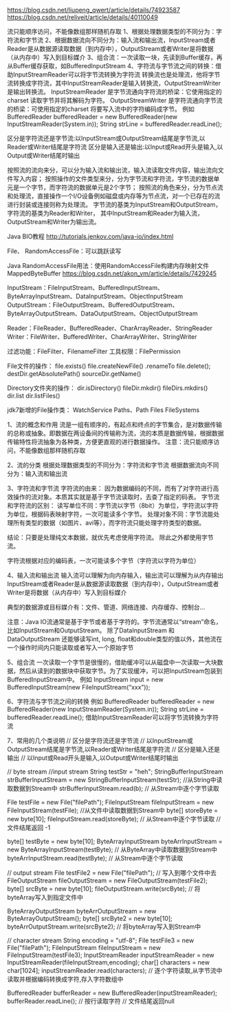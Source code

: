 
https://blog.csdn.net/liupeng_qwert/article/details/74923587
https://blog.csdn.net/reliveit/article/details/40110049


流只能顺序访问，不能像数组那样随机存取
1、根据处理数据类型的不同分为：字符流和字节流 
2、根据数据流向不同分为：输入流和输出流，InputStream或者Reader是从数据源读取数据（到内存中），OutputStream或者Writer是将数据（从内存中）写入到目标媒介
3、组合流：一次读取一块，先读到Buffer缓存，再从Buffer缓存获取，如BufferedInputStream
4、字符流与字节流之间的转换：借助InputStreamReader可以将字节流转换为字符流
转换流也是处理流，他将字节流转换成字符流，其中InputStreamReader是输入转换流，OutputStreamWriter是输出转换流。
InputStreamReader 是字节流通向字符流的桥梁：它使用指定的charset 读取字节并将其解码为字符。
OutputStreamWriter 是字符流通向字节流的桥梁：可使用指定的charset 将要写入流中的字符编码成字节。
例如 BufferedReader bufferedReader = new BufferedReader(new InputStreamReader(System.in)); 
String strLine = bufferedReader.readLine();


区分是字符流还是字节流:以InputStream或OutputStream结尾是字节流,以Reader或Writer结尾是字符流
区分是输入还是输出:以Input或Read开头是输入,以Output或Writer结尾时输出


按照流的流向来分，可以分为输入流和输出流，输入流读取文件内容，输出流向文件写入内容；
按照操作的文件类型来分，分为字节流和字符流，字节流的数据单元是一个字节，而字符流的数据单元是2个字节；
按照流的角色来分，分为节点流和处理流，直接操作一个I/O设备例如磁盘或内存等为节点流，对一个已存在的流进行封装或连接则称为处理流。
字节流的基类为InputStream和OutputStream，字符流的基类为Reader和Writer，
其中InputStream和Reader为输入流，OutputStream和Writer为输出流。



Java BIO教程
http://tutorials.jenkov.com/java-io/index.html



File、
RandomAccessFile：可以跳跃读写


Java RandomAccessFile用法：使用RandomAccessFile构建内存映射文件MappedByteBuffer
https://blog.csdn.net/akon_vm/article/details/7429245


InputStream：FileInputStream、BufferedInputStream、ByteArrayInputStream、DataInputStream、ObjectInputStream
OutputStream：FileOutputStream、BufferedOutputStream、ByteArrayOutputStream、DataOutputStream、ObjectOutputStream

Reader：FileReader、BufferedReader、CharArrayReader、StringReader
Writer：FileWriter、BufferedWriter、CharArrayWriter、StringWriter

过滤功能：FileFilter、FilenameFilter
工具权限：FilePermission


File文件的操作：
file.exists()
file.createNewFile()
.renameTo
file.delete();
destDir.getAbsolutePath()
sourceDir.getName()

Directory文件夹的操作：
dir.isDirectory()
fileDir.mkdir()
fileDirs.mkdirs()
dir.list
dir.listFiles()


jdk7新增的File操作类：
WatchService
Paths、Path
Files
FileSystems



1、流的概念和作用 
流是一组有顺序的，有起点和终点的字节集合，是对数据传输的总称或抽象。即数据在两设备间的传输称为流，流的本质是数据传输，根据数据传输特性将流抽象为各种类，方便更直观的进行数据操作。
注意：流只能顺序访问，不能像数组那样随机存取


2、流的分类 
根据处理数据类型的不同分为：字符流和字节流 
根据数据流向不同分为：输入流和输出流


3、字符流和字节流 
字符流的由来： 因为数据编码的不同，而有了对字符进行高效操作的流对象。本质其实就是基于字节流读取时，去查了指定的码表。 
字节流和字符流的区别： 
读写单位不同：字节流以字节（8bit）为单位，字符流以字符为单位，根据码表映射字符，一次可能读多个字节。 
处理对象不同：字节流能处理所有类型的数据（如图片、avi等），而字符流只能处理字符类型的数据。 

结论：只要是处理纯文本数据，就优先考虑使用字符流。 除此之外都使用字节流。

字符流根据对应的编码表，一次可能读多个字节（字符流以字符为单位）


4、输入流和输出流
输入流可以理解为向内存输入，输出流可以理解为从内存输出 
InputStream或者Reader是从数据源读取数据（到内存中），OutputStream或者Writer是将数据（从内存中）写入到目标媒介

典型的数据源或目标媒介有：文件、管道、网络连接、内存缓存、控制台…

注意：Java IO流通常是基于字节或者基于字符的。字节流通常以“stream”命名，比如InputStream和OutputStream。
除了DataInputStream 和DataOutputStream 还能够读写int, long, float和double类型的值以外，其他流在一个操作时间内只能读取或者写入一个原始字节


5、组合流
一次读取一个字节是很慢的，借助缓冲可以从磁盘中一次读取一大块数据，然后从读到的数据块中获取字节。为了实现缓冲，可以把InputStream包装到BufferedInputStream中。
例如 InputStream input = new BufferedInputStream(new FileInputStream(“xxx”));


6、字符流与字节流之间的转换
例如 BufferedReader bufferedReader = new BufferedReader(new InputStreamReader(System.in)); 
String strLine = bufferedReader.readLine();
借助InputStreamReader可以将字节流转换为字符流


7、常用的几个类说明
// 区分是字符流还是字节流
// 以InputStream或OutputStream结尾是字节流,以Reader或Writer结尾是字符流
// 区分是输入还是输出
// 以Input或Read开头是输入,以Output或Writer结尾时输出

// byte stream
//input stream
String testStr = "heh";
StringBufferInputStream strBufferInputStream = new StringBufferInputStream(testStr); //从String中读取数据到Stream中
strBufferInputStream.read(b); // 从Stream中逐个字节读取

File testFile = new File("filePath");
FileInputStream fileInputStream = new FileInputStream(testFile); //从文件中读取数据到Stream中
byte[] storeByte = new byte[10];
fileInputStream.read(storeByte);    // 从Stream中逐个字节读取  // 文件结尾返回 -1

byte[] testByte = new byte[10];
ByteArrayInputStream byteArrInputStream = new ByteArrayInputStream(testByte); // 从ByteArray中读取数据到Stream中
byteArrInputStream.read(testByte); // 从Stream中逐个字节读取

// output stream
File testFile2 = new File("filePath");  // 写入到哪个文件中去
FileOutputStream fileOutputStream = new FileOutputStream(testFile2);
byte[] srcByte = new byte[10];
fileOutputStream.write(srcByte); // 将byteArray写入到指定文件中

ByteArrayOutputStream byteArrOutputStream = new ByteArrayOutputStream();
byte[] srcByte2 = new byte[10];
byteArrOutputStream.write(srcByte2); // 将byteArray写入到Stream中

// character stream
String encoding = "utf-8";
File testFile3 = new File("filePath");
FileInputStream fileInputStream = new FileInputStream(testFile3);
InputStreamReader inputStreamReader = new InputStreamReader(fileInputStream,encoding);
char[] characters = new char[1024];
inputStreamReader.read(characters);  // 逐个字符读取,从字节流中读取并根据编码转换成字符,存入字符数组中

BufferedReader bufferReader = new BufferedReader(inputStreamReader);
bufferReader.readLine(); // 按行读取字符  // 文件结尾返回null




